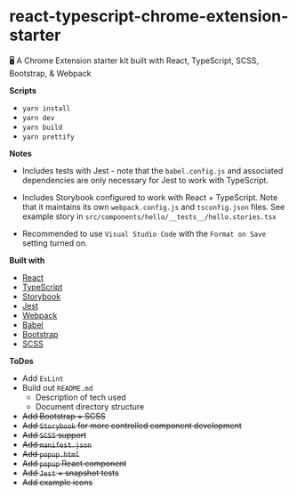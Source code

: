 # react-typescript-chrome-extension-starter

:desktop_computer: A Chrome Extension starter kit built with React, TypeScript, SCSS, Bootstrap, &amp; Webpack

**Scripts**

-   `yarn install`
-   `yarn dev`
-   `yarn build`
-   `yarn prettify`

**Notes**

-   Includes tests with Jest - note that the `babel.config.js` and associated dependencies are only necessary for Jest to work with TypeScript.

-   Includes Storybook configured to work with React + TypeScript. Note that it maintains its own `webpack.config.js` and `tsconfig.json` files. See example story in `src/components/hello/__tests__/hello.stories.tsx`

-   Recommended to use `Visual Studio Code` with the `Format on Save` setting turned on.

**Built with**

-   [React](https://reactjs.org)
-   [TypeScript](https://www.typescriptlang.org/)
-   [Storybook](https://storybook.js.org/)
-   [Jest](https://jestjs.io)
-   [Webpack](https://webpack.js.org/)
-   [Babel](https://babeljs.io/)
-   [Bootstrap](https://getbootstrap.com)
-   [SCSS](https://sass-lang.com/)

**ToDos**

-   Add `EsLint`
-   Build out `README.md`
    -   Description of tech used
    -   Document directory structure
-   ~~Add Bootstrap + SCSS~~
-   ~~Add `Storybook` for more controlled component development~~
-   ~~Add `SCSS` support~~
-   ~~Add `manifest.json`~~
-   ~~Add `popup.html`~~
-   ~~Add `popup` React component~~
-   ~~Add `Jest` + snapshot tests~~
-   ~~Add example icons~~
